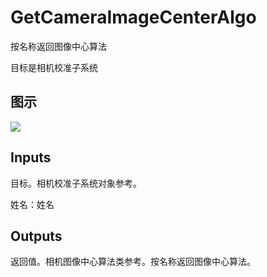# GetCameraImageCenterAlgo

按名称返回图像中心算法

目标是相机校准子系统

## 图示

![]($-20221218-19401664.png)

## Inputs

目标。相机校准子系统对象参考。

姓名：姓名  

## Outputs

返回值。相机图像中心算法类参考。按名称返回图像中心算法。
